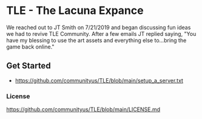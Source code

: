 # TLE - The Lacuna Expance
We reached out to JT Smith on 7/21/2019 and began discussing fun ideas we had to revive TLE Community. After a few emails JT replied saying,
"You have my blessing to use the art assets and everything else to...bring the game back online."
## Get Started
- https://github.com/communityus/TLE/blob/main/setup_a_server.txt

### License
https://github.com/communityus/TLE/blob/main/LICENSE.md
